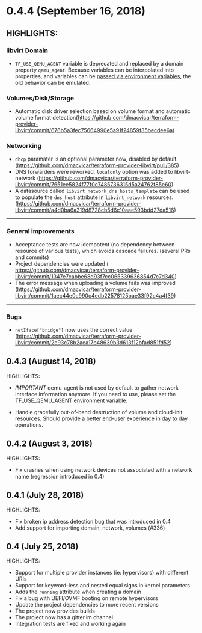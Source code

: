 # 0.4.4 (September 16, 2018)

## HIGHLIGHTS:

### libvirt Domain

* `TF_USE_QEMU_AGENT` variable is deprecated and replaced by a domain property `qemu_agent`.
  Because variables can be interpolated into properties, and variables can be [passed  via environment variables](https://www.terraform.io/docs/configuration/environment-variables.html#tf_var_name), the old behavior can be emulated.

### Volumes/Disk/Storage

* Automatic disk driver selection based on volume format and automatic volume format detection(https://github.com/dmacvicar/terraform-provider-libvirt/commit/676b5a3fec75664990e5a91f24859f35becdee6a)

### Networking

* `dhcp` paramater is an optional parameter now, disabled by default. (https://github.com/dmacvicar/terraform-provider-libvirt/pull/385)
* DNS forwarders were reworked. `localonly` option was added to libvirt-network (https://github.com/dmacvicar/terraform-provider-libvirt/commit/7651ee5824f77f0c7485736315d5a24762f85e60)
* A datasource called `libvirt_network_dns_hosts_template` can be used to populate the `dns_host` attribute in `libvirt_network` resources. (https://github.com/dmacvicar/terraform-provider-libvirt/commit/a4d0ba6a319d8728cb5d6c10aae593bdd27da516)
___
### General improvements

* Acceptance tests are now idempotent (no dependency between resource of various tests), which avoids cascade failures. (several PRs and commits)
* Project dependencies were updated ( https://github.com/dmacvicar/terraform-provider-libvirt/commit/1347e7cabbe68d93f7cc065339636854d7c7d340)
* The error message when uploading a volume fails was improved (https://github.com/dmacvicar/terraform-provider-libvirt/commit/1aec44e0c990c4edb22578125bae33f92c4a4f39)
___
### Bugs

* `netIface["bridge"]` now uses the correct value (https://github.com/dmacvicar/terraform-provider-libvirt/commit/2e93c78b2aea17b48639b3d613f12bfad851fd52) 

## 0.4.3 (August 14, 2018)

HIGHLIGHTS:

* *IMPORTANT* qemu-agent is not used by default to gather network
  interface information anymore. If you need to use, please set
  the TF_USE_QEMU_AGENT environment variable.

* Handle gracefully out-of-band destruction of volume and cloud-init
  resources. Should provide a better end-user experience in day to day
  operations.

## 0.4.2 (August 3, 2018)

HIGHLIGHTS:

* Fix crashes when using network devices not associated with a
  network name (regression introduced in 0.4)

## 0.4.1 (July 28, 2018)

HIGHLIGHTS:

* Fix broken ip address detection bug that was introduced in 0.4
* Add support for importing domain, network, volumes (#336)

## 0.4 (July 25, 2018)

HIGHLIGHTS:

* Support for multiple provider instances (ie: hypervisors) with different URIs
* Support for keyword-less and nested equal signs in kernel parameters
* Adds the `running` attribute when creating a domain
* Fix a bug with UEFI/OVMF booting on remote hypervisors
* Update the project dependencies to more recent versions
* The project now provides builds
* The project now has a gitter.im channel
* Integration tests are fixed and working again


